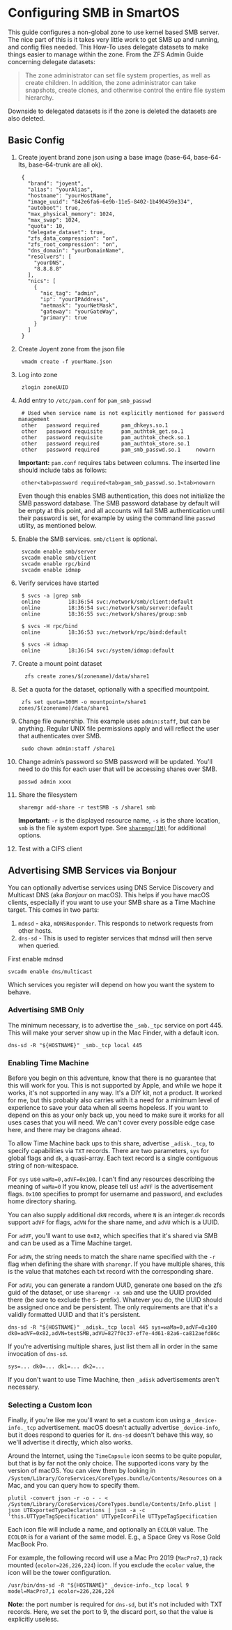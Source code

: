 # Configuring SMB in SmartOS

This guide configures a non-global zone to use kernel based SMB server. The
nice part of this is it takes very little work to get SMB up and running, and
config files needed. This How-To uses delegate datasets to make things
easier to manage within the zone. From the ZFS Admin Guide concerning delegate
datasets:

> The zone administrator can set file system properties, as well as
> create children. In addition, the zone administrator can take
> snapshots, create clones, and otherwise control the entire file system
> hierarchy.

Downside to delegated datasets is if the zone is deleted the datasets
are also deleted.

## Basic Config

1. Create joyent brand zone json using a base image (base-64, base-64-lts,
   base-64-trunk are all ok).

        {
          "brand": "joyent",
          "alias": "yourAlias",
          "hostname": "yourHostName",
          "image_uuid": "842e6fa6-6e9b-11e5-8402-1b490459e334",
          "autoboot": true,
          "max_physical_memory": 1024,
          "max_swap": 1024,
          "quota": 10,
          "delegate_dataset": true,
          "zfs_data_compression": "on",
          "zfs_root_compression": "on",
          "dns_domain": "yourDomainName",
          "resolvers": [
            "yourDNS",
            "8.8.8.8"
          ],
          "nics": [
            {
              "nic_tag": "admin",
              "ip": "yourIPAddress",
              "netmask": "yourNetMask",
              "gateway": "yourGateWay",
              "primary": true
            }
          ]
        }

2. Create Joyent zone from the json file

        vmadm create -f yourName.json

3. Log into zone

        zlogin zoneUUID

4. Add entry to `/etc/pam.conf` for `pam_smb_passwd`

        # Used when service name is not explicitly mentioned for password management
        other   password required       pam_dhkeys.so.1
        other   password requisite      pam_authtok_get.so.1
        other   password requisite      pam_authtok_check.so.1
        other   password required       pam_authtok_store.so.1
        other   password required       pam_smb_passwd.so.1     nowarn

    **Important:** `pam.conf` requires tabs between columns. The inserted
    line should include tabs as follows:

        other<tab>password required<tab>pam_smb_passwd.so.1<tab>nowarn

    Even though this enables SMB authentication, this does not
    initialize the SMB password database. The SMB password database by
    default will be empty at this point, and all accounts will fail SMB
    authentication until their password is set, for example by using the
    command line `passwd` utility, as mentioned below.

5. Enable the SMB services. `smb/client` is optional.

        svcadm enable smb/server
        svcadm enable smb/client
        svcadm enable rpc/bind
        svcadm enable idmap

6. Verify services have started

        $ svcs -a |grep smb
        online         18:36:54 svc:/network/smb/client:default
        online         18:36:54 svc:/network/smb/server:default
        online         18:36:55 svc:/network/shares/group:smb

        $ svcs -H rpc/bind
        online         18:36:53 svc:/network/rpc/bind:default

        $ svcs -H idmap
        online         18:36:54 svc:/system/idmap:default

7. Create a mount point dataset

         zfs create zones/$(zonename)/data/share1

8. Set a quota for the dataset, optionally with a specified mountpoint.

        zfs set quota=100M -o mountpoint=/share1 zones/$(zonename)/data/share1

9. Change file ownership. This example uses `admin:staff`, but can be anything.
   Regular UNIX file permissions apply and will reflect the user that
   authenticates over SMB.

        sudo chown admin:staff /share1

10. Change admin’s password so SMB password will be updated. You'll need to do
    this for each user that will be accessing shares over SMB.

        passwd admin xxxx

11. Share the filesystem

        sharemgr add-share -r testSMB -s /share1 smb

    **Important:** `-r` is the displayed resource name, `-s` is the share
    location, `smb` is the file system export type. See
    [`sharemgr(1M)`][sharemgr-1m] for additional options.

12. Test with a CIFS client

[sharemgr-1m]: https://smartos.org/man/1m/sharemgr

## Advertising SMB Services via Bonjour

You can optionally advertise services using DNS Service Discovery and Multicast
DNS (aka *Bonjour* on macOS). This helps if you have macOS clients, especially
if you want to use your SMB share as a Time Machine target. This comes in two
parts:

1. `mdnsd` - aka, `mDNSResponder`. This responds to network requests from other
   hosts.
2. `dns-sd` - This is used to register services that mdnsd will then serve when
   queried.

First enable mdnsd

    svcadm enable dns/multicast

Which services you register will depend on how you want the system to behave.

### Advertising SMB Only

The minimum necessary, is to advertise the `_smb._tpc` service on port 445.
This will make your server show up in the Mac Finder, with a default icon.

    dns-sd -R "${HOSTNAME}" _smb._tcp local 445

### Enabling Time Machine

Before you begin on this adventure, know that there is no guarantee that this
will work for you. This is not supported by Apple, and while we hope it works,
it's not supported in any way. It's a DIY kit, not a product. It worked for me,
but this probably also carries with it a need for a minimum level of experience
to save your data when all seems hopeless. If you want to depend on this as
your only back up, you need to make sure it works for all uses cases that you
will need. We can't cover every possible edge case here, and there may be
dragons ahead.

To allow Time Machine back ups to this share, advertise `_adisk._tcp`, to
specify capabilities via `TXT` records. There are two parameters, `sys` for
global flags and `dk`, a quasi-array. Each text record is a single contiguous
string of non-witespace.

For `sys` use `waMa=0,adVF=0x100`. I can't find any resources describing the
meaning of `waMa=0` If you know, please tell us! `adVF` is the advertisement
flags. `0x100` specifies to prompt for username and password, and excludes home
directory sharing.

You can also supply additional `dkN` records, where `N` is an integer.`dk`
records support `adVF` for flags, `adVN` for the share name, and `adVU` which
is a UUID.

For `adVF`, you'll want to use `0x82`, which specifies that it's shared via SMB
and can be used as a Time Machine target.

For `adVN`, the string needs to match the share name specified with the `-r`
flag when defining the share with `sharemgr`. If you have multiple shares, this
is the value that matches each txt record with the corresponding share.

For `adVU`, you can generate a random UUID, generate one based on the zfs guid
of the dataset, or use `sharemgr -x smb` and use the UUID provided there (be
sure to exclude the `S-` prefix). Whatever you do, the UUID should be assigned
once and be persistent. The only requirements are that it's a validly formatted
UUID and that it's persistent.

    dns-sd -R "${HOSTNAME}" _adisk._tcp local 445 sys=waMa=0,adVF=0x100 dk0=adVF=0x82,adVN=testSMB,adVU=827f0c37-ef7e-4d61-82a6-ca812aefd86c

If you're advertising multiple shares, just list them all in order in the same
invocation of `dns-sd`.

    sys=... dk0=... dk1=... dk2=...

If you don't want to use Time Machine, then `_adisk` advertisements aren't
necessary.

### Selecting a Custom Icon

Finally, if you're like me you'll want to set a custom icon using a
`_device-info._tcp` advertisement. macOS doesn't actually advertise
`_device-info`, but it does respond to queries for it. `dns-sd` doesn't behave
this way, so we'll advertise it directly, which also works.

Around the Internet, using the `TimeCapsule` icon seems to be quite popular,
but that is by far not the only choice. The supported icons vary by the version
of macOS. You can view them by looking in
`/System/Library/CoreServices/CoreTypes.bundle/Contents/Resources` on a Mac,
and you can query how to specify them.

<!-- markdownlint-disable line-length -->

    plutil -convert json -r -o - - < /System/Library/CoreServices/CoreTypes.bundle/Contents/Info.plist | json UTExportedTypeDeclarations | json -a -c 'this.UTTypeTagSpecification' UTTypeIconFile UTTypeTagSpecification

<!-- markdownlint-enable line-length -->

Each icon file will include a name, and optionally an `ECOLOR` value. The
`ECOLOR` is for a variant of the same model. E.g., a Space Grey vs Rose Gold
MacBook Pro.

For example, the following record will use a Mac Pro 2019 (`MacPro7,1`) rack
mounted (`ecolor=226,226,224`) icon. If you exclude the `ecolor` value, the
icon will be the tower configuration.

    /usr/bin/dns-sd -R "${HOSTNAME}" _device-info._tcp local 9 model=MacPro7,1 ecolor=226,226,224

**Note**: the port number is required for `dns-sd`, but it's not included with TXT
records. Here, we set the port to 9, the discard port, so that the value is
explicitly useless.
